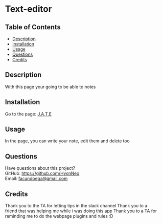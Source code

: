 # Text-editor

## Table of Contents
  * [Description](#description)
  * [Installation](#installation)
  * [Usage](#usage)
  * [Questions](#questions)
  * [Credits](#credits)

    
  ## Description
  With this page your going to be able to notes
  
  ## Installation
  Go to the page: [J.A.T.E](https://obscure-eyrie-07827-5491675af8a3.herokuapp.com/)
  
  ## Usage
  In the page, you can write your note, edit them and delete too


  ## Questions
  Have questions about this project?  
  GitHub: https://github.com/HyonNeo  
  Email: facundoega@gmail.com

  
  ## Credits
  Thank you to the TA for letting tips in the slack channel
  Thank you to a friend that was helping me while i was doing this app
  Thank you to a TA for reminding me to do the webpage plugins and rules :D
